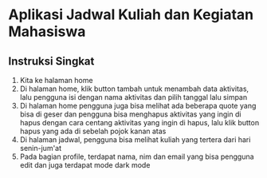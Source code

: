 # Aplikasi Jadwal Kuliah dan Kegiatan Mahasiswa

## Instruksi Singkat
1. Kita ke halaman home
2. Di halaman home, klik button tambah untuk menambah data aktivitas, lalu pengguna isi dengan nama aktivitas dan pilih tanggal lalu simpan
2. Di halaman home pengguna juga bisa melihat ada beberapa quote yang bisa di geser dan pengguna bisa menghapus aktivitas yang ingin di hapus dengan cara centang aktivitas yang ingin di hapus, lalu klik button hapus yang ada di sebelah pojok kanan atas
3. Di halaman jadwal, pengguna bisa melihat kuliah yang tertera dari hari senin-jum'at
4. Pada bagian profile, terdapat nama, nim dan email yang bisa pengguna edit dan juga terdapat mode dark mode 


